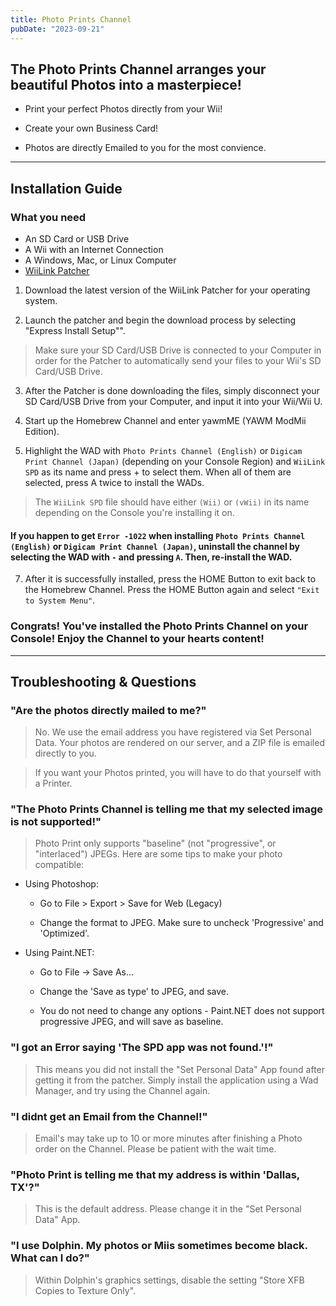 ```yaml
---
title: Photo Prints Channel
pubDate: "2023-09-21"
---
```

## The Photo Prints Channel arranges your beautiful Photos into a masterpiece!

- Print your perfect Photos directly from your Wii!

- Create your own Business Card!

- Photos are directly Emailed to you for the most convience.
___
## Installation Guide

### What you need

- An SD Card or USB Drive
- A Wii with an Internet Connection
- A Windows, Mac, or Linux Computer
- [WiiLink Patcher](https://github.com/WiiLink24/WiiLink24-Patcher)

1. Download the latest version of the WiiLink Patcher for your operating system.

2. Launch the patcher and begin the download process by selecting "Express Install Setup"".

> Make sure your SD Card/USB Drive is connected to your Computer in order for the Patcher to automatically send your files to your Wii's SD Card/USB Drive.

3. After the Patcher is done downloading the files, simply disconnect your SD Card/USB Drive from your Computer, and input it into your Wii/Wii U.

4. Start up the Homebrew Channel and enter yawmME (YAWM ModMii Edition).

5. Highlight the WAD with `Photo Prints Channel (English)` or `Digicam Print Channel (Japan)` (depending on your Console Region) and `WiiLink SPD` as its name and press + to select them. When all of them are selected, press A twice to install the WADs.
> The `WiiLink SPD` file should have either `(Wii)` or `(vWii)` in its name depending on the Console you're installing it on.
#### If you happen to get `Error -1022` when installing `Photo Prints Channel (English)` or `Digicam Print Channel (Japan)`, uninstall the channel by selecting the WAD with `-` and pressing `A`. Then, re-install the WAD.

7. After it is successfully installed, press the HOME Button to exit back to the Homebrew Channel. Press the HOME Button again and select `"Exit to System Menu"`.

### Congrats! You've installed the Photo Prints Channel on your Console! Enjoy the Channel to your hearts content!
___
## Troubleshooting & Questions
### "Are the photos directly mailed to me?"
> No. We use the email address you have registered via Set Personal Data.
> Your photos are rendered on our server, and a ZIP file is emailed directly to you.

> If you want your Photos printed, you will have to do that yourself with a Printer.

### "The Photo Prints Channel is telling me that my selected image is not supported!"

> Photo Print only supports "baseline" (not "progressive", or "interlaced") JPEGs. Here are some tips to make your photo compatible:
- Using Photoshop:

    - Go to File > Export > Save for Web (Legacy)

     - Change the format to JPEG. Make sure to uncheck 'Progressive' and 'Optimized'.

- Using Paint.NET:
    - Go to File -> Save As...

    - Change the 'Save as type' to JPEG, and save.

    - You do not need to change any options - Paint.NET does not support progressive JPEG, and will save as baseline.
 
### "I got an Error saying 'The SPD app was not found.'!"
> This means you did not install the "Set Personal Data" App found after getting it from the patcher. Simply install the application using a Wad Manager, and try using the Channel again.
> 
### "I didnt get an Email from the Channel!"
>Email's may take up to 10 or more minutes after finishing a Photo order on the Channel. Please be patient with the wait time.

### "Photo Print is telling me that my address is within 'Dallas, TX'?"
> This is the default address. Please change it in the "Set Personal Data" App.

### "I use Dolphin. My photos or Miis sometimes become black. What can I do?"
> Within Dolphin's graphics settings, disable the setting "Store XFB Copies to Texture Only".
